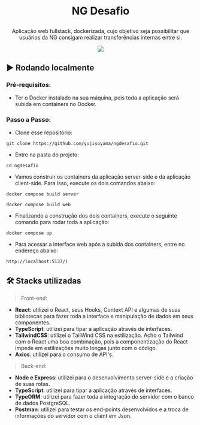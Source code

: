 # <p align="center"> NG Desafio </p>

<p align="center">Aplicação web fullstack, dockerizada, cujo objetivo seja possibilitar que usuários da NG consigam realizar transferências internas entre si.</p>

<p align="center"><img src="https://user-images.githubusercontent.com/64661100/202777295-1ec11b42-0ed4-4c7d-8e71-7617aa59cbc5.png" /></p>

## ▶️ Rodando localmente
### Pré-requisitos:
   - Ter o Docker instalado na sua máquina, pois toda a aplicação será subida em containers no Docker.

### Passo a Passo:
   - Clone esse repositório:
   ```
   git clone https://github.com/yujisoyama/ngdesafio.git
   ```
   - Entre na pasta do projeto:
   ```
   cd ngdesafio
   ```
   - Vamos construir os containers da aplicação server-side e da aplicação client-side. Para isso, execute os dois comandos abaixo:
   ```
   docker compose build server
   ```
   ```
   docker compose build web
   ```
   - Finalizando a construção dos dois containers, execute o seguinte comando para rodar toda a aplicação:
   ```
   docker compose up
   ```
   - Para acessar a interface web após a subida dos containers, entre no endereço abaixo: 
   ```
   http://localhost:5137/)
   ```

## 🛠 Stacks utilizadas

> Front-end: 

- <strong>React</strong>: utilizei o React, seus Hooks, Context API e algumas de suas bibliotecas para fazer toda a interface e manipulação de dados em seus componentes.
- <strong>TypeScript</strong>: utilizei para tipar a aplicação através de interfaces.
- <strong>TailwindCSS</strong>: utilizei o TailWind CSS na estilização. Acho o Tailwind com o React uma boa combinação, pois a componentização do React impede em estilizações muito longas junto com o código.
- <strong>Axios</strong>: utilizei para o consumo de API's.


> Back-end: 

- <strong>Node e Express</strong>: utilizei para o desenvolvimento server-side e a criação de suas rotas.
- <strong>TypeScript</strong>: utilizei para tipar a aplicação através de interfaces.
- <strong>TypeORM</strong>: utilizei para fazer toda a integração do servidor com o banco de dados PostgreSQL.
- <strong>Postman</strong>: utilizei para testar os end-points desenvolvidos e a troca de informações do servidor com o client em Json.
